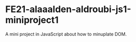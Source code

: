 # FE21-alaaalden-aldroubi-js1-miniproject1

A mini project in JavaScript about how to minuplate DOM.
